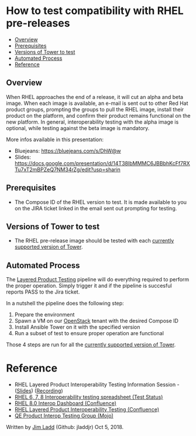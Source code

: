 # How to test compatibility with RHEL pre-releases

- [Overview](#overview)
- [Prerequisites](#prerequisites)
- [Versions of Tower to test](#versions-of-tower-to-test)
- [Automated Process](#automated-process)
- [Reference](#reference)

## Overview

When RHEL approaches the end of a release, it will cut an alpha and beta image. When each image is available, an e-mail is sent out to other Red Hat product groups, prompting the groups to pull the RHEL image, install their product on the platform, and confirm their product remains functional on the new platform. In general, interoperability testing with the alpha image is optional, while testing against the beta image is mandatory.

More infos available in this presentation:

  * Bluejeans: https://bluejeans.com/s/DhW@w
  * Slides: https://docs.google.com/presentation/d/14T38IbMMMC6JBBbhKcFf7RXTu7xT2mBPZeQ7NM34rZg/edit?usp=sharin


## Prerequisites

* The Compose ID of the RHEL version to test. It is made available to you on the JIRA ticket linked in the email sent out prompting for testing.


## Versions of Tower to test

* The RHEL pre-release image should be tested with each [currently supported version of Tower](https://access.redhat.com/support/policy/updates/ansible-tower).


## Automated Process

The [Layered Product Testing]() pipeline will do everything required to perform the proper operation. Simply trigger it and if the pipeline is succesful reports PASS to the Jira ticket.

In a nutshell the pipeline does the following step:

  1. Prepare the environment
  2. Spawn a VM on our [OpenStack](https://rhos-d.infra.prod.upshift.rdu2.redhat.com/dashboard/auth/login/) tenant with the desired Compose ID
  3. Install Ansible Tower on it with the specified version
  4. Run a subset of test to ensure proper operation are functional

Those 4 steps are run for all the [currently supported version of Tower](https://access.redhat.com/support/policy/updates/ansible-tower).


# Reference

* RHEL Layered Product Interoperability Testing Information Session - ([Slides](https://docs.google.com/presentation/d/14T38IbMMMC6JBBbhKcFf7RXTu7xT2mBPZeQ7NM34rZg/edit#slide=id.gb6f3e2d2d_2_207)) ([Recording](https://bluejeans.com/s/DhW@w))
* [RHEL 6, 7, 8 Interoperability testing spreadsheet (Test Status)](https://docs.google.com/spreadsheets/d/1nLRLxubSlctsyVIlkW6Kbob0kSqQYDNxbbx30rwg82w/edit#gid=1416156808)
* [RHEL 8.0 Interop Dashboard (Confluence)](https://docs.engineering.redhat.com/display/PIT/RHEL+8.0+Interop+Dashboard)
* [RHEL Layered Product Interoperability Testing (Confluence)](https://docs.engineering.redhat.com/display/PIT/RHEL+Layered+Product+Interoperability+Testing)
* [QE Product Interop Testing Group (Mojo)](https://mojo.redhat.com/groups/qe-product-interop-testing)

Written by [Jim Ladd](mailto:jladd@redhat.com) (Github: jladdjr) Oct 5, 2018.
